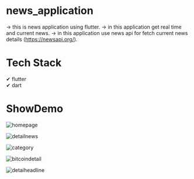 # news_application

-> this is news application using flutter.
-> in this application get real time and current news.
-> in this application use news api for fetch current news details (https://newsapi.org/).

# Tech Stack

✔ flutter<br>
✔ dart<br>

# ShowDemo

![homepage](https://github.com/user-attachments/assets/af3fad88-fd3a-4a63-b760-8bfeaae4a62a)

![detailnews](https://github.com/user-attachments/assets/cd009914-5dbf-4158-8880-c16455ff8c0c)

![category](https://github.com/user-attachments/assets/a93ad1e9-08ae-4b28-a250-516e6d86d4e2)

![bitcoindetail](https://github.com/user-attachments/assets/a6a930e3-a887-492b-87b2-1d254fadf377)

![detaiheadline](https://github.com/user-attachments/assets/7cc87d04-ead5-4025-83bd-67c9b28d1a9b)
